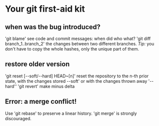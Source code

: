 # Your git first-aid kit

## when was the bug introduced?
'git blame' see code and commit messages: when did who what?
'git diff branch_1..branch_2' the changes between two different branches. *Tip:* you don't have to copy the whole hashes, only the unique part of them.

## restore older version
'git reset [--soft/--hard] HEAD~[n]' reset the repository to the n-th prior state, with the changes stored --soft' or with the changes thrown away '--hard''
'git revert' make minus delta

## Error: a merge conflict!
Use 'git rebase' to preserve a linear history. 'git merge' is strongly discouraged.